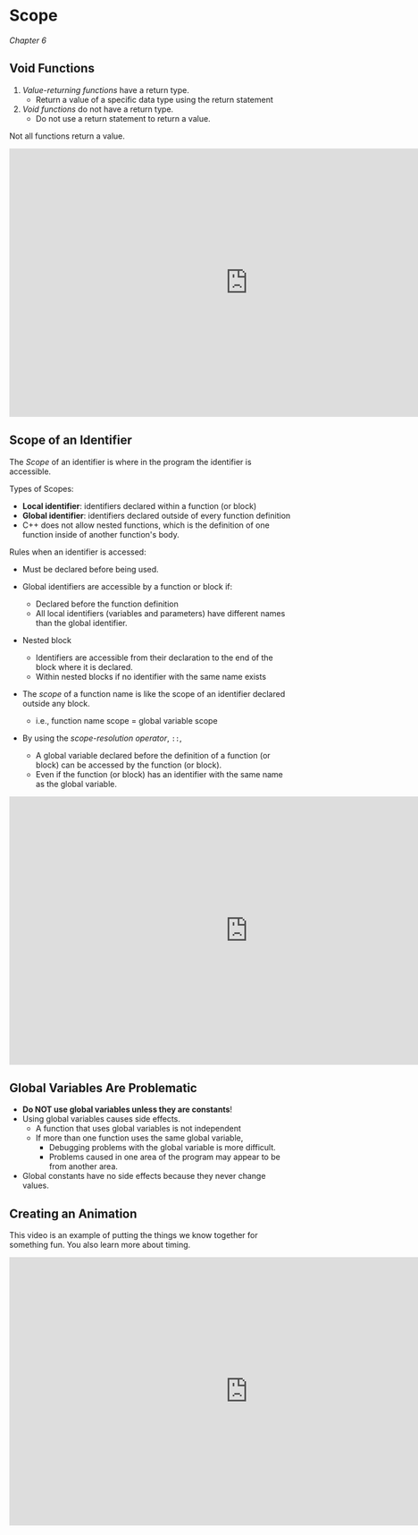 Scope
=====

*Chapter 6*

Void Functions
--------------

1.  *Value-returning functions* have a return type.
    +   Return a value of a specific data type using the return statement
2.  *Void functions* do not have a return type.
    +   Do not use a return statement to return a value.


Not all functions return a value.

<div class="youtube">
<div><iframe width="853" height="480" src="https://www.youtube-nocookie.com/embed/5_HcYUkEPH4?rel=0&amp;showinfo=0" frameborder="0" allowfullscreen="allowfullscreen"></iframe></div>
</div>

Scope of an Identifier
----------------------

The *Scope* of an identifier is where in the program the identifier is accessible.

Types of Scopes:

-   **Local identifier**: identifiers declared within a function (or block)
-   **Global identifier**: identifiers declared outside of every function definition
-   C++ does not allow nested functions, which is the definition of one function inside of another function's body.

Rules when an identifier is accessed:

-   Must be declared before being used.
-   Global identifiers are accessible by a function or block if:
    +   Declared before the function definition
    +   All local identifiers (variables and parameters) have different names than the global identifier.
-   Nested block
    +   Identifiers are accessible from their declaration to the end of the block where it is declared.
    +   Within nested blocks if no identifier with the same name exists
-   The *scope* of a function name is like the scope of an identifier declared outside any block.
    +   i.e., function name scope = global variable scope

-   By using the *scope-resolution operator*, `::`,
    +   A global variable declared before the definition of a function (or block) can be accessed by the function (or block).
    +   Even if the function (or block) has an identifier with the same name as the global variable.

<div class="youtube">
<div><iframe width="853" height="480" src="https://www.youtube-nocookie.com/embed/ZTGujDzKMbw" frameborder="0" allow="accelerometer; autoplay; clipboard-write; encrypted-media; gyroscope; picture-in-picture" allowfullscreen="allowfullscreen"></iframe></div>
</div>

Global Variables Are Problematic
--------------------------------

-   **Do NOT use global variables unless they are constants**!
-   Using global variables causes side effects.
    +   A function that uses global variables is not independent
    +   If more than one function uses the same global variable,
        *   Debugging problems with the global variable is more difficult.
        *   Problems caused in one area of the program may appear to be from another area.
-   Global constants have no side effects because they never change values.


Creating an Animation
---------------------

This video is an example of putting the things we know together for something fun. You also learn more about timing.

<div class="youtube">
<div><iframe width="853" height="480" src="https://www.youtube-nocookie.com/embed/uagjplSPneg?rel=0&amp;showinfo=0" frameborder="0" allowfullscreen="allowfullscreen"></iframe></div>
</div>
